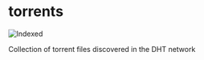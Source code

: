 torrents 
========
![Indexed](https://img.shields.io/badge/indexed-114609-blue)

Collection of torrent files discovered in the DHT network
